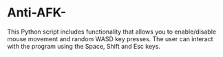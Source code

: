 # Anti-AFK-
This Python script includes functionality that allows you to enable/disable mouse movement and random WASD key presses. The user can interact with the program using the Space, Shift and Esc keys.

